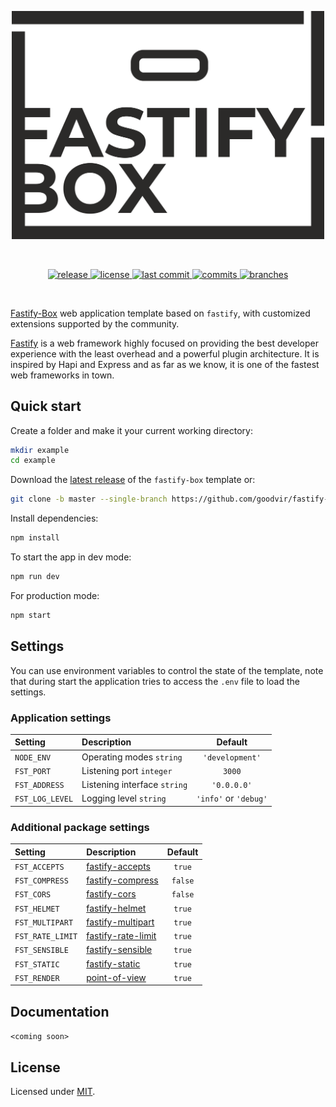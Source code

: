 <!--suppress ALL -->
<p align="center">
<img src="https://github.com/goodvir/fastify-box/raw/master/core/static/logo.png" width="500" height="auto" alt="Fastify-Box">
</p>
<br>
<p align="center">
<a href="https://github.com/goodvir/fastify-box/releases/latest">
<img src="https://badgen.net/github/release/goodvir/fastify-box/latest" alt="release">
</a>
<a href="https://github.com/goodvir/fastify-box/blob/master/LICENSE">
<img src="https://badgen.net/github/license/goodvir/fastify-box" alt="license">
</a>
<a href="https://github.com/goodvir/fastify-box/commits">
<img src="https://badgen.net/github/last-commit/goodvir/fastify-box" alt="last commit">
</a>
<a href="https://github.com/goodvir/fastify-box/commits">
<img src="https://badgen.net/github/commits/goodvir/fastify-box" alt="commits">
</a>
<a href="https://github.com/goodvir/fastify-box/branches">
<img src="https://badgen.net/github/branches/goodvir/fastify-box" alt="branches">
</a>
</p>
<br>

[Fastify-Box](https://github.com/goodvir/fastify-box)
web application template based on `fastify`, with customized extensions supported by the community.

[Fastify](https://www.fastify.io) is a web framework highly focused on providing the best developer experience 
with the least overhead and a powerful plugin architecture. It is inspired by Hapi and Express and 
as far as we know, it is one of the fastest web frameworks in town.

## Quick start

Create a folder and make it your current working directory:

```sh
mkdir example
cd example
```

Download the [latest release](https://github.com/goodvir/fastify-box/releases/latest) of the `fastify-box` template or:

```sh
git clone -b master --single-branch https://github.com/goodvir/fastify-box.git .
```

Install dependencies:

```sh
npm install
```

To start the app in dev mode:

```sh
npm run dev
```

For production mode:

```sh
npm start
```

## Settings

You can use environment variables to control the state of the template, 
note that during start the application tries to access the `.env` file to load the settings.

### Application settings

| Setting                | Description                                      | Default               |
|:-----------------------|:-------------------------------------------------|:---------------------:|
| `NODE_ENV`             | Operating modes `string`                         | `'development'`       |
| `FST_PORT`             | Listening port `integer`                         | `3000`                |
| `FST_ADDRESS`          | Listening interface  `string`                    | `'0.0.0.0'`           |
| `FST_LOG_LEVEL`        | Logging level `string`                           | `'info'` or `'debug'` |

### Additional package settings

| Setting          | Description                                                         | Default |
|:-----------------|:--------------------------------------------------------------------|:-------:|
| `FST_ACCEPTS`    | [fastify-accepts](https://github.com/fastify/fastify-accepts)       | `true`  |
| `FST_COMPRESS`   | [fastify-compress](https://github.com/fastify/fastify-compress)     | `false` |
| `FST_CORS`       | [fastify-cors](https://github.com/fastify/fastify-cors)             | `false` |
| `FST_HELMET`     | [fastify-helmet](https://github.com/fastify/fastify-helmet)         | `true`  |
| `FST_MULTIPART`  | [fastify-multipart](https://github.com/fastify/fastify-multipart)   | `true`  |
| `FST_RATE_LIMIT` | [fastify-rate-limit](https://github.com/fastify/fastify-rate-limit) | `true`  |
| `FST_SENSIBLE`   | [fastify-sensible](https://github.com/fastify/fastify-sensible)     | `true`  |
| `FST_STATIC`     | [fastify-static](https://github.com/fastify/fastify-static)         | `true`  |
| `FST_RENDER`     | [point-of-view](https://github.com/fastify/point-of-view)           | `true`  |

## Documentation

`<coming soon>`

## License

Licensed under [MIT](https://github.com/goodvir/fastify-box/blob/master/LICENSE).
